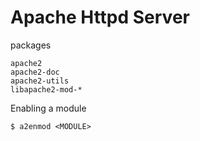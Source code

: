 # Apache Httpd Server

packages
```
apache2
apache2-doc
apache2-utils
libapache2-mod-*
```

Enabling a module
```
$ a2enmod <MODULE>
```
